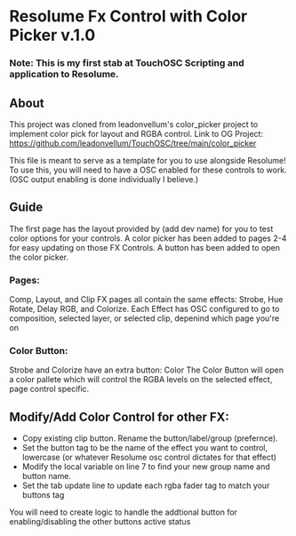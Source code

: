 # Resolume Fx Control with Color Picker  v.1.0

### Note: This is my first stab at TouchOSC Scripting and application to Resolume. 

## About
This project was cloned from leadonvellum's color_picker project to implement color pick for layout and RGBA control.
Link to OG Project: https://github.com/leadonvellum/TouchOSC/tree/main/color_picker

This file is meant to serve as a template for you to use alongside Resolume! To use this, you will need to have a OSC enabled for these controls to work. (OSC output enabling is done individually I believe.)

## Guide
The first page has the layout provided by (add dev name) for you to test color
options for your controls. A color picker has been added to pages 2-4 for easy updating
on those FX Controls. A button has been added to open the color picker.

### Pages:
Comp, Layout, and Clip FX pages all contain the same effects: Strobe, Hue Rotate, Delay RGB, and Colorize.
Each Effect has OSC configured to go to composition, selected layer, or selected clip, depenind which page you're on

### Color Button: 
Strobe and Colorize have an extra button: Color
The Color Button will open a color pallete which will control the RGBA levels on the selected effect, page control specific. 

## Modify/Add Color Control for other FX:
- Copy existing clip button. Rename the button/label/group (prefernce). 
- Set the button tag to be the name of the effect you want to control, lowercase (or whatever Resolume osc control dictates for that effect)
- Modify the local variable on line 7 to find your new group name and button name.
- Set the tab update line to update each rgba fader tag to match your buttons tag

You will need to create logic to handle the addtional button for enabling/disabling the other buttons active status